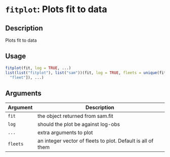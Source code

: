 # `fitplot`: Plots fit to data

## Description


 Plots fit to data


## Usage

```r
fitplot(fit, log = TRUE, ...)
list(list("fitplot"), list("sam"))(fit, log = TRUE, fleets = unique(fit$data$aux[,
  "fleet"]), ...)
```


## Arguments

Argument      |Description
------------- |----------------
```fit```     |     the object returned from sam.fit
```log```     |     should the plot be against log-obs
```...```     |     extra arguments to plot
```fleets```     |     an integer vector of fleets to plot. Default is all of them

